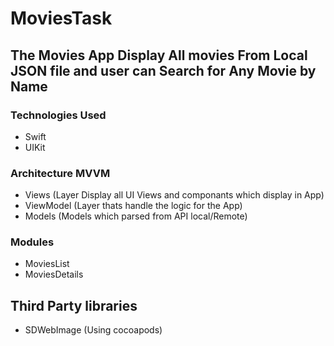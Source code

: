 # MoviesTask

## The Movies App Display All movies From Local JSON file and user can Search for Any Movie by Name
### Technologies Used 
- Swift
- UIKit

### Architecture MVVM
- Views (Layer Display all UI Views and componants which display in App)
- ViewModel (Layer thats handle the logic for the App)
- Models (Models which parsed from API local/Remote)

### Modules
- MoviesList
- MoviesDetails

## Third Party libraries
- SDWebImage (Using cocoapods)

